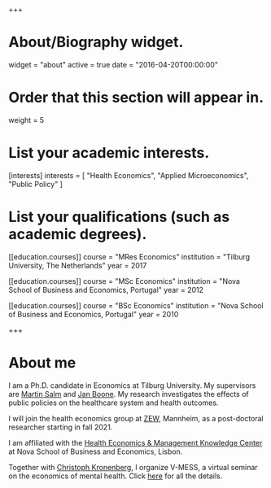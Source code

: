 +++
# About/Biography widget.
widget = "about"
active = true
date = "2016-04-20T00:00:00"

# Order that this section will appear in.
weight = 5

# List your academic interests.
[interests]
  interests = [
    "Health Economics",
    "Applied Microeconomics",
    "Public Policy"
  ]

# List your qualifications (such as academic degrees).
[[education.courses]]
  course = "MRes Economics"
  institution = "Tilburg University, The Netherlands"
  year = 2017

[[education.courses]]
  course = "MSc Economics"
  institution = "Nova School of Business and Economics, Portugal"
  year = 2012

[[education.courses]]
  course = "BSc Economics"
  institution = "Nova School of Business and Economics, Portugal"
  year = 2010
 
+++

# About me

I am a Ph.D. candidate in Economics at Tilburg University. My supervisors are [Martin Salm](https://research.tilburguniversity.edu/en/persons/martin-salm) and [Jan Boone](https://janboone.github.io/homepage/). My research investigates the effects of public policies on the healthcare system and health outcomes. 

I will join the health economics group at [ZEW](https://www.zew.de/en/), Mannheim, as a post-doctoral researcher starting in fall 2021.

I am affiliated with the [Health Economics & Management Knowledge Center](https://www2.novasbe.unl.pt/health) at Nova School of Business and Economics, Lisbon. 

Together with [Christoph Kronenberg](https://sites.google.com/view/christoph-kronenberg/home), I organize V-MESS, a virtual seminar on the economics of mental health. Click [here](https://sites.google.com/view/christoph-kronenberg/home/vmess?authuser=0) for all the details.
